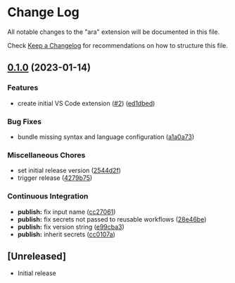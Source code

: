 # Change Log

All notable changes to the "ara" extension will be documented in this file.

Check [Keep a Changelog](http://keepachangelog.com/) for recommendations on how
to structure this file.

## [0.1.0](https://github.com/ara-lang/highlighting/compare/v0.1.0...v0.1.0) (2023-01-14)


### Features

* create initial VS Code extension ([#2](https://github.com/ara-lang/highlighting/issues/2)) ([ed1dbed](https://github.com/ara-lang/highlighting/commit/ed1dbedcf03d0b67207e41fe2e11218cc925dc0d))


### Bug Fixes

* bundle missing syntax and language configuration ([a1a0a73](https://github.com/ara-lang/highlighting/commit/a1a0a731055291eed819e7769bf0dccc1a664bdb))


### Miscellaneous Chores

* set initial release version ([2544d2f](https://github.com/ara-lang/highlighting/commit/2544d2fb6aa4a6ed0fab446c47768c3148727d11))
* trigger release ([4279b75](https://github.com/ara-lang/highlighting/commit/4279b75e3ec0b7616b3a8b97f54cb35d2fbe6be8))


### Continuous Integration

* **publish:** fix input name ([cc27061](https://github.com/ara-lang/highlighting/commit/cc270616181245ba3244c5e85f03878e7f7dfb6f))
* **publish:** fix secrets not passed to reusable workflows ([28e46be](https://github.com/ara-lang/highlighting/commit/28e46be01375e840533ce99755039b680629f6ed))
* **publish:** fix version string ([e99cba3](https://github.com/ara-lang/highlighting/commit/e99cba37f41c512431ec5f79c4b77303838a5929))
* **publish:** inherit secrets ([cc0107a](https://github.com/ara-lang/highlighting/commit/cc0107a2ea0422036d8dcffa166c0ac0debdc718))

## [Unreleased]

-   Initial release
